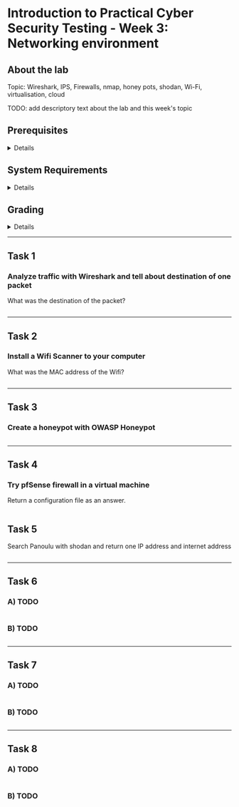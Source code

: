 Introduction to Practical Cyber Security Testing - Week 3: Networking environment
====


## About the lab

Topic: Wireshark, IPS, Firewalls, nmap, honey pots, shodan, Wi-Fi, virtualisation, cloud

TODO: add descriptory text about the lab and this week's topic


## Prerequisites

<details><summary>Details</summary>

* TODO: describe required knowledge to complete this week's tasks

</details>


## System Requirements

<details><summary>Details</summary>

* TODO: what tools or features are required to complete this week's tasks

</details>


## Grading

<details><summary>Details</summary>

This course uses GitHub Classroom with Autograding, meaning that your assignments are automatically graded! To find out your score, check the results of github actions after pushing your answers. No cheating!

Task #|Grade/Level|Description|
-----|:---:|-----------|
Task 1 | 1 | TODO: brief task descriptions and what each grade requires

</details>

---


## Task 1

### Analyze traffic with Wireshark and tell about destination of one packet

What was the destination of the packet?

```

```

---

## Task 2

### Install a Wifi Scanner to your computer

What was the MAC address of the Wifi?

```

```

---

## Task 3

### Create a honeypot with OWASP Honeypot

```

```

---

## Task 4

### Try pfSense firewall in a virtual machine

Return a configuration file as an answer.
```

```


## Task 5

Search Panoulu with shodan and return one IP address and internet address
```

```

---

## Task 6

### A) TODO
```

```

### B) TODO
```

```

---

## Task 7

### A) TODO
```

```

### B) TODO
```

```

---

## Task 8

### A) TODO
```

```

### B) TODO
```

```
